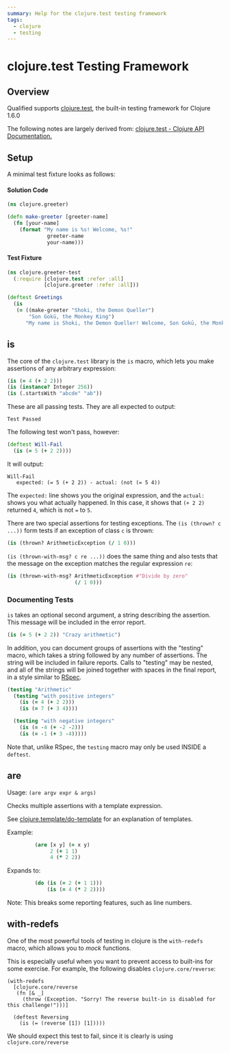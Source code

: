 ```yaml
---
summary: Help for the clojure.test testing framework
tags:
  - clojure
  - testing
---
```


# clojure.test Testing Framework

## Overview

Qualified supports [clojure.test][1], the built-in testing framework for Clojure 1.6.0

The following notes are largely derived from: [clojure.test - Clojure API Documentation.][1]

[1]: https://clojure.github.io/clojure/clojure.test-api.html "clojure.test"

## Setup

A minimal test fixture looks as follows:

#### Solution Code

```clojure
(ns clojure.greeter)

(defn make-greeter [greeter-name]
  (fn [your-name]
    (format "My name is %s! Welcome, %s!"
             greeter-name
             your-name)))
```

#### Test Fixture

```clojure
(ns clojure.greeter-test
  (:require [clojure.test :refer :all]
            [clojure.greeter :refer :all]))

(deftest Greetings
  (is
   (= ((make-greeter "Shoki, the Demon Queller")
       "Son Gokū, the Monkey King")
      "My name is Shoki, the Demon Queller! Welcome, Son Gokū, the Monkey King!")))
```

## is

The core of the `clojure.test` library is the `is` macro, which lets you make
assertions of any arbitrary expression:

```clojure
(is (= 4 (+ 2 2)))
(is (instance? Integer 256))
(is (.startsWith "abcde" "ab"))
```

These are all passing tests.  They are all expected to output:

```
Test Passed
```

The following test won't pass, however:

```clojure
(deftest Will-Fail
  (is (= 5 (+ 2 2))))
```

It will output:

```
Will-Fail
   expected: (= 5 (+ 2 2)) - actual: (not (= 5 4))
```

The `expected:` line shows you the original expression, and the
`actual:` shows you what actually happened.  In this case, it
shows that `(+ 2 2)` returned `4`, which is not `=` to `5`.

There are two special assertions for testing exceptions.  The
`(is (thrown? c ...))` form tests if an exception of class `c` is
thrown:

```clojure
(is (thrown? ArithmeticException (/ 1 0)))
```

`(is (thrown-with-msg? c re ...))` does the same thing and also
tests that the message on the exception matches the regular
expression `re`:

```clojure
(is (thrown-with-msg? ArithmeticException #"Divide by zero"
                      (/ 1 0)))
```

### Documenting Tests

`is` takes an optional second argument, a string describing the
assertion.  This message will be included in the error report.

```clojure
(is (= 5 (+ 2 2)) "Crazy arithmetic")
```

In addition, you can document groups of assertions with the
"testing" macro, which takes a string followed by any number of
assertions.  The string will be included in failure reports.
Calls to "testing" may be nested, and all of the strings will be
joined together with spaces in the final report, in a style
similar to [RSpec](https://rspec.info/).

```clojure
(testing "Arithmetic"
  (testing "with positive integers"
    (is (= 4 (+ 2 2)))
    (is (= 7 (+ 3 4))))

  (testing "with negative integers"
    (is (= -4 (+ -2 -2)))
    (is (= -1 (+ 3 -4)))))
```

Note that, unlike RSpec, the `testing` macro may only be used
INSIDE a `deftest`.

## are

Usage: `(are argv expr & args)`

Checks multiple assertions with a template expression.

See [clojure.template/do-template](https://clojure.github.io/clojure/clojure.template-api.html#clojure.template/do-template) for an explanation of
templates.

Example:

```clojure
         (are [x y] (= x y)
              2 (+ 1 1)
              4 (* 2 2))
```

Expands to:

```clojure
         (do (is (= 2 (+ 1 1)))
             (is (= 4 (* 2 2))))
```

Note: This breaks some reporting features, such as line numbers.

## with-redefs

One of the most powerful tools of testing in clojure is the `with-redefs` macro, which allows you to *mock* functions.

This is especially useful when you want to prevent access to built-ins for some exercise.  For example, the following disables `clojure.core/reverse`:

```
(with-redefs
  [clojure.core/reverse
   (fn [& _]
     (throw (Exception. "Sorry! The reverse built-in is disabled for this challenge!")))]

  (deftest Reversing
    (is (= (reverse [1]) [1]))))
```

We should expect this test to fail, since it is clearly is using `clojure.core/reverse`
